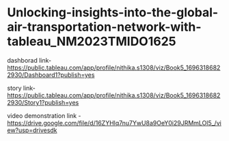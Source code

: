 # Unlocking-insights-into-the-global-air-transportation-network-with-tableau_NM2023TMIDO1625

dashborad link-https://public.tableau.com/app/profile/nithika.s1308/viz/Book5_16963186822930/Dashboard1?publish=yes

story link-https://public.tableau.com/app/profile/nithika.s1308/viz/Book5_16963186822930/Story1?publish=yes

video demonstration link - https://drive.google.com/file/d/16ZYHlq7nu7YwU8a9OeY0i29JRMmLOl5_/view?usp=drivesdk
